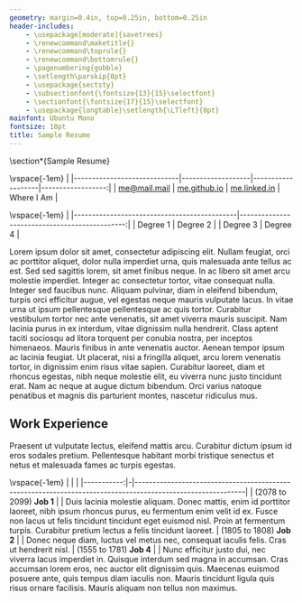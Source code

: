 ```yaml
---
geometry: margin=0.4in, top=0.25in, bottom=0.25in
header-includes: 
    - \usepackage[moderate]{savetrees}
    - \renewcommand\maketitle{} 
    - \renewcommand\toprule{}   
    - \renewcommand\bottomrule{}
    - \pagenumbering{gobble}
    - \setlength\parskip{0pt}
    - \usepackage{sectsty}
    - \subsectionfont{\fontsize{13}{15}\selectfont}
    - \sectionfont{\fontsize{17}{15}\selectfont}
    - \usepackage{longtable}\setlength{\LTleft}{0pt}
mainfont: Ubuntu Mono 
fontsize: 10pt
title: Sample Resume
---
```



<!-- 
To modify margins, change the geometry setting, change the reference.docx, and change the style.css file. A similar procedure can change the font and font size.

The header-includes option is meant to:
- remove page numbers
- remove table borders
- left-align tables
- remove maketitle output
-->

<!-- replace maketitle with a section header only visible in the PDF/TEX output -->
\section*{Sample Resume}

\vspace{-1em}
|
|-----------------------------|-------------------|-------------------|------------------:|
| [me@mail.mail](mailto:me@mail.mail) | [me.github.io](https://me.github.io) | [me.linked.in](https://me.linked.in) | Where I Am |

\vspace{-1em}
|
|---------------------------------------------|----------------------------------------------:|
| Degree 1 | Degree 2 |
| Degree 3 | Degree 4 |

 Lorem ipsum dolor sit amet, consectetur adipiscing elit. Nullam feugiat, orci ac porttitor aliquet, dolor nulla imperdiet urna, quis malesuada ante tellus ac est. Sed sed sagittis lorem, sit amet finibus neque. In ac libero sit amet arcu molestie imperdiet. Integer ac consectetur tortor, vitae consequat nulla. Integer sed faucibus nunc. Aliquam pulvinar, diam in eleifend bibendum, turpis orci efficitur augue, vel egestas neque mauris vulputate lacus. In vitae urna ut ipsum pellentesque pellentesque ac quis tortor. Curabitur vestibulum tortor nec ante venenatis, sit amet viverra mauris suscipit. Nam lacinia purus in ex interdum, vitae dignissim nulla hendrerit. Class aptent taciti sociosqu ad litora torquent per conubia nostra, per inceptos himenaeos. Mauris finibus in ante venenatis auctor. Aenean tempor ipsum ac lacinia feugiat. Ut placerat, nisi a fringilla aliquet, arcu lorem venenatis tortor, in dignissim enim risus vitae sapien. Curabitur laoreet, diam et rhoncus egestas, nibh neque molestie elit, eu viverra nunc justo tincidunt erat. Nam ac neque at augue dictum bibendum. Orci varius natoque penatibus et magnis dis parturient montes, nascetur ridiculus mus. 

## Work Experience

Praesent ut vulputate lectus, eleifend mattis arcu. Curabitur dictum ipsum id eros sodales pretium. Pellentesque habitant morbi tristique senectus et netus et malesuada fames ac turpis egestas. 

<!-- Simulate a no-header table by removing excess vertical space -->
\vspace{-1em}
| | |
|-----------:|-|------------------------------------------------------------------------------------------------------------|
| (2078 to 2099) **Job 1** | | Duis lacinia molestie aliquam. Donec mattis, enim id porttitor laoreet, nibh ipsum rhoncus purus, eu fermentum enim velit id ex. Fusce non lacus ut felis tincidunt tincidunt eget euismod nisl. Proin at fermentum turpis. Curabitur pretium lectus a felis tincidunt laoreet.
| (1805 to 1808) **Job 2** | | Donec neque diam, luctus vel metus nec, consequat iaculis felis. Cras ut hendrerit nisl.
| (1555 to 1781) **Job 4** | | Nunc efficitur justo dui, nec viverra lacus imperdiet in. Quisque interdum sed magna in accumsan. Cras accumsan lorem eros, nec auctor elit dignissim quis. Maecenas euismod posuere ante, quis tempus diam iaculis non. Mauris tincidunt ligula quis risus ornare facilisis. Mauris aliquam non tellus non maximus. 
